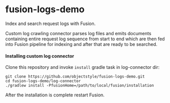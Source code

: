 # fusion-logs-demo
Index and search request logs with Fusion.

Custom log crawling connector parses log files and emits documents containing entire request log sequence from start to end which are then fed into Fusion pipeline for indexing and after that are ready to be searched.

#### Installing custom log connector
Clone this repository and invoke `install` gradle task in log-connector dir: 
```
git clone https://github.com/objectstyle/fusion-logs-demo.git
cd fusion-logs-demo/log-connector
./gradlew install -PfusionHome=/path/to/local/fusion/installation
 ```
After the installation is complete restart Fusion.
